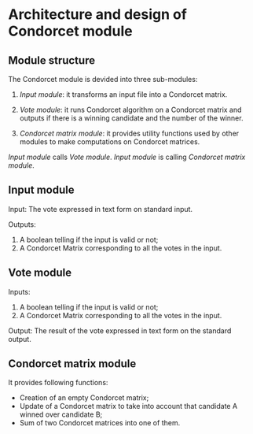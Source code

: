 # Architecture and design of Condorcet module #

## Module structure ##

The Condorcet module is devided into three sub-modules:

1. *Input module*: it transforms an input file into a Condorcet matrix.

2. *Vote module*: it runs Condorcet algorithm on a Condorcet matrix and
outputs if there is a winning candidate and the number of the winner.

3. *Condorcet matrix module*: it provides utility functions used by other
modules to make computations on Condorcet matrices.

*Input module* calls *Vote module*. *Input module* is calling *Condorcet
matrix module*.

## Input module ##

Input: The vote expressed in text form on standard input.

Outputs:

1. A boolean telling if the input is valid or not;
2. A Condorcet Matrix corresponding to all the votes in the input.

## Vote module ##

Inputs:

1. A boolean telling if the input is valid or not;
2. A Condorcet Matrix corresponding to all the votes in the input.

Output: The result of the vote expressed in text form on the standard
output.

## Condorcet matrix module ##

It provides following functions:
* Creation of an empty Condorcet matrix;
* Update of a Condorcet matrix to take into account that candidate A
  winned over candidate B;
* Sum of two Condorcet matrices into one of them.

